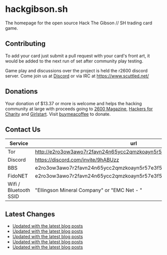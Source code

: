 # hackgibson.sh
The homepage for the open source Hack The Gibson // SH trading card game.


## Contributing

To add your card just submit a pull request with your card's front art, it would be added to the next run of set after community play testing.

Game play and discussions over the project is held the r2600 discord server. Come join us at [Discord](https://discord.com/invite/9hABUzz) or via IRC at https://www.scuttled.net/


## Donations

Your donation of $13.37 or more is welcome and helps the hacking community at large with proceeds going to [2600 Magazine](https://2600.com/), [Hackers for Charity](https://hackersforcharity.org) and [Girlstart](https://girlstart.org).  Visit [buymeacoffee](https://www.buymeacoffee.com/hackgibson.sh) to donate.


## Contact Us

Service | url
-|-
Tor | http://e2ro3ow3awo7r2favn24n65ycc2qmzkoayn5r57e3f56nvjwdcgg32ad.onion
Discord | https://discord.com/invite/9hABUzz
BBS | e2ro3ow3awo7r2favn24n65ycc2qmzkoayn5r57e3f56nvjwdcgg32ad.onion:23
FidoNET | e2ro3ow3awo7r2favn24n65ycc2qmzkoayn5r57e3f56nvjwdcgg32ad.onion:24554
Wifi / Bluetooth SSID | "Ellingson Mineral Company" or "EMC Net - <fidonet address>"

## Latest Changes
<!-- BLOG-POST-LIST:START -->
- [Updated with the latest blog posts](https://github.com/DFW2600/hackgibson.sh/commit/d21b3f8075ba8afbe279728f1881789d59220bfd)
- [Updated with the latest blog posts](https://github.com/DFW2600/hackgibson.sh/commit/1ac3a05db0da347eb69137a25ca7c31aa2349968)
- [Updated with the latest blog posts](https://github.com/DFW2600/hackgibson.sh/commit/7e5a749960e6ba5f4ee9b893699674bd5e8e8500)
- [Updated with the latest blog posts](https://github.com/DFW2600/hackgibson.sh/commit/841a5f859094c64fc8257447762bbad42d34b51a)
- [Updated with the latest blog posts](https://github.com/DFW2600/hackgibson.sh/commit/9ac6d05d8c65fb1fa3273b9e93d120435b7c1624)
<!-- BLOG-POST-LIST:END -->
